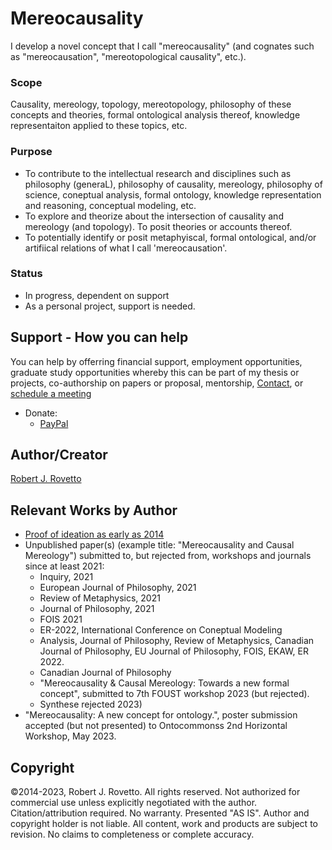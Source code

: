 # Mereocausality

I develop a novel concept that I call "mereocausality" (and cognates such as "mereocausation", "mereotopological causality", etc.).

### Scope
Causality, mereology, topology, mereotopology, philosophy of these concepts and theories, formal ontological analysis thereof, knowledge representaiton applied to these topics, etc.

### Purpose
- To contribute to the intellectual research and disciplines such as philosophy (generaL), philosophy of causality, mereology, philosophy of science, coneptual analysis, formal ontology, knowledge representation and reasoning, conceptual modeling, etc.
- To explore and theorize about the intersection of causality and mereology (and topology). To posit theories or accounts thereof.
- To potentially identify or posit metaphyiscal, formal ontological, and/or artifiical relations of what I call 'mereocausation'.

### Status
- In progress, dependent on support
- As a personal project, support is needed.

## Support - How you can help
You can help by offerring financial support, employment opportunities, graduate study opportunities whereby this can be part of my thesis or projects, co-authorship on papers or proposal, mentorship, [Contact](https://ontospace.wordpress.com/contact), or [schedule a meeting](https://tinyurl.com/hm8wu2sa) 

* Donate: 
  * [PayPal](https://tinyurl.com/donateViaPayPalrr)


## Author/Creator
[Robert J. Rovetto](http://orcid.org/0000-0003-3835-7817)

## Relevant Works by Author
- [Proof of ideation as early as 2014](https://github.com/rrovetto/rrovetto/tree/main/affiliations-and-work/papers/mereocausality)
- Unpublished paper(s) (example title: "Mereocausality and Causal Mereology") submitted to, but rejected from, workshops and journals since at least 2021:
  - Inquiry, 2021
  - European Journal of Philosophy, 2021
  - Review of Metaphysics, 2021
  - Journal of Philosophy, 2021
  - FOIS 2021
  - ER-2022, International Conference on Coneptual Modeling
  - Analysis, Journal of Philosophy, Review of Metaphysics, Canadian Journal of Philosophy, EU Journal of Philosophy, FOIS, EKAW, ER 2022.
  - Canadian Journal of Philosophy
  - "Mereocausality & Causal Mereology: Towards a new formal concept", submitted to 7th FOUST workshop 2023 (but rejected).
  - Synthese rejected 2023)
- "Mereocausality: A new concept for ontology.", poster submission accepted (but not presented) to Ontocommonss 2nd Horizontal Workshop, May 2023.

## Copyright
©2014-2023, Robert J. Rovetto. All rights reserved.
Not authorized for commercial use unless explicitly negotiated with the author. Citation/attribution required.
No warranty. Presented "AS IS". Author and copyright holder is not liable. All content, work and products are subject to revision. No claims to completeness or complete accuracy.

